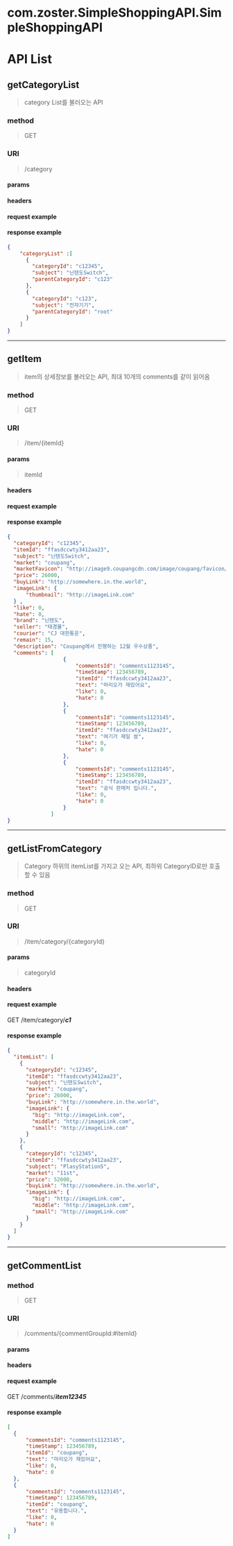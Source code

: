 # com.zoster.SimpleShoppingAPI.SimpleShoppingAPI

# API List
## getCategoryList
> category List를 불러오는 API
### method
> GET
### URI
> /category
#### params
#### headers
#### request example
#### response example
```json
{
    "categoryList" :[
      {
        "categoryId": "c12345",
        "subject": "닌텐도Switch",
        "parentCategoryId": "c123"
      },
      {
        "categoryId": "c123",
        "subject": "전자기기",
        "parentCategoryId": "root"
      }
    ]
}
```
---
## getItem
> item의 상세정보를 불러오는 API, 최대 10개의 comments를 같이 읽어옴
### method
> GET
### URI
> /item/{itemId}
#### params
> itemId
#### headers
#### request example
#### response example
```json
{
  "categoryId": "c12345",
  "itemId": "ffasdccwty3412aa23",
  "subject": "닌텐도Switch",
  "market": "coupang",
  "marketFavicon": "http://image9.coupangcdn.com/image/coupang/favicon/v2/favicon.ico",
  "price": 26000,
  "buyLink": "http://somewhere.in.the.world",
  "imageLink": {
      "thumbnail": "http://imageLink.com"
  } ,
  "like": 0,
  "hate": 0,
  "brand": "닌텐도",
  "seller": "태경몰",
  "courier": "CJ 대한통운",
  "remain": 15,
  "description": "Coupang에서 진행하는 12월 우수상품",
  "comments": [
                  {
                      "commentsId": "comments1123145",
                      "timeStamp": 123456789,
                      "itemId": "ffasdccwty3412aa23",
                      "text": "마리오가 재밌어요",
                      "like": 0,
                      "hate": 0
                  },
                  {
                      "commentsId": "comments1123145",
                      "timeStamp": 123456789,
                      "itemId": "ffasdccwty3412aa23",
                      "text": "여기가 제일 쌈",
                      "like": 0,
                      "hate": 0
                  },
                  {
                      "commentsId": "comments1123145",
                      "timeStamp": 123456789,
                      "itemId": "ffasdccwty3412aa23",
                      "text": "공식 판매처 입니다.",
                      "like": 0,
                      "hate": 0
                  }
              ]
}
```

---
## getListFromCategory
> Category 하위의 itemList를 가지고 오는 API, 최하위 CategoryID로만 호출 할 수 있음
### method
> GET
### URI
> /item/category/{categoryId}
#### params
> categoryId
#### headers
#### request example
GET /item/category/__*c1*__
#### response example
```json
{
  "itemList": [
    {
      "categoryId": "c12345",
      "itemId": "ffasdccwty3412aa23",
      "subject": "닌텐도Switch",
      "market": "coupang",
      "price": 26000,
      "buyLink": "http://somewhere.in.the.world",
      "imageLink": {
        "big": "http://imageLink.com",
        "middle": "http://imageLink.com",
        "small": "http://imageLink.com"
      }
    },
    {
      "categoryId": "c12345",
      "itemId": "ffasdccwty3412aa23",
      "subject": "PlasyStation5",
      "market": "11st",
      "price": 52000,
      "buyLink": "http://somewhere.in.the.world",
      "imageLink": {
        "big": "http://imageLink.com",
        "middle": "http://imageLink.com",
        "small": "http://imageLink.com"
      }
    }
  ]
}
```
---
## getCommentList
### method
> GET
### URI
> /comments/{commentGroupId:#itemId}
#### params
#### headers
#### request example
GET /comments/__*item12345*__
#### response example
```json
[
  {
      "commentsId": "comments1123145",
      "timeStamp": 123456789,
      "itemId": "coupang",
      "text": "마리오가 재밌어요",
      "like": 0,
      "hate": 0
  },
  {
      "commentsId": "comments1123145",
      "timeStamp": 123456789,
      "itemId": "coupang",
      "text": "유용합니다.",
      "like": 0,
      "hate": 0
  }
]
```